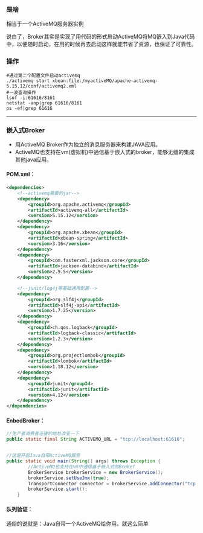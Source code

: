 ### 是啥

相当于一个ActiveMQ服务器实例

说白了，Broker其实是实现了用代码的形式启动ActiveMQ将MQ嵌入到Java代码中，以便随时启动，在用的时候再去启动这样就能节省了资源，也保证了可靠性。

### 操作

```shell
#通过第二个配置文件启动activemq
./activemq start xbean:file:/myactiveMQ/apache-activemq-5.15.12/conf/activemq2.xml
#一波查询操作
lsof -i:61616/8161
netstat -anp|grep 61616/8161
ps -ef|grep 61616
```



---

### 嵌入式Broker

* 用ActiveMQ Broker作为独立的消息服务器来构建JAVA应用。
* ActiveMQ也支持在vm(虚拟机)中通信基于嵌入式的broker，能够无缝的集成其他java应用。

#### POM.xml：

```xml
<dependencies>
    <!--activemq需要的jar-->
    <dependency>
        <groupId>org.apache.activemq</groupId>
        <artifactId>activemq-all</artifactId>
        <version>5.15.12</version>
    </dependency>
    <dependency>
        <groupId>org.apache.xbean</groupId>
        <artifactId>xbean-spring</artifactId>
        <version>3.16</version>
    </dependency>
    <dependency>
        <groupId>com.fasterxml.jackson.core</groupId>
        <artifactId>jackson-databind</artifactId>
        <version>2.9.5</version>
    </dependency>

    <!--junit/log4j等基础通用配置-->
    <dependency>
        <groupId>org.slf4j</groupId>
        <artifactId>slf4j-api</artifactId>
        <version>1.7.25</version>
    </dependency>
    <dependency>
        <groupId>ch.qos.logback</groupId>
        <artifactId>logback-classic</artifactId>
        <version>1.2.3</version>
    </dependency>
    <dependency>
        <groupId>org.projectlombok</groupId>
        <artifactId>lombok</artifactId>
        <version>1.18.12</version>
    </dependency>
    <dependency>
        <groupId>junit</groupId>
        <artifactId>junit</artifactId>
        <version>4.12</version>
    </dependency>
</dependencies>
```



#### EnbedBroker：

```java
//生产者消费者连接的地址改变一下 
public static final String ACTIVEMQ_URL = "tcp://localhost:61616";


//这是开启Java自带ActiveMQ服务
public static void main(String[] args) throws Exception {
        //ActiveMQ也支持在vm中通信基于嵌入式的Broker
        BrokerService brokerService = new BrokerService();
        brokerService.setUseJmx(true);
        TransportConnector connector = brokerService.addConnector("tcp://localhost:61616");
        brokerService.start();
    }
```



#### 队列验证：

通俗的说就是：Java自带一个ActiveMQ给你用。就这么简单